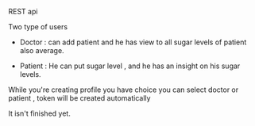 REST api 

Two type of users 

- Doctor :
can add patient and he has view to all sugar levels of patient also average.

- Patient :
He can put sugar level , and he has an insight on his sugar levels.

While you're creating profile you have choice you can select doctor or patient , token will be created automatically

It isn't finished yet. 